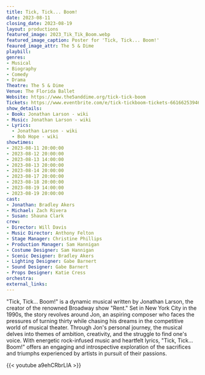```yaml
---
title: Tick, Tick... Boom!
date: 2023-08-11
closing_date: 2023-08-19
layout: productions
featured_image: 2023_Tik_Tik_Boom.webp
featured_image_caption: Poster for 'Tick, Tick... Boom!'
feaured_image_attr: The 5 & Dime
playbill:
genres: 
- Musical
- Biography
- Comedy
- Drama
Theatre: The 5 & Dime
Venue: The Florida Ballet
Website: https://www.the5anddime.org/tick-tick-boom
Tickets: https://www.eventbrite.com/e/tick-tickboom-tickets-661662539467?aff=jaxplays
show_details: 
- Book: Jonathan Larson - wiki
- Music: Jonathan Larson - wiki
- Lyrics: 
  - Jonathan Larson - wiki
  - Bob Hope - wiki
showtimes:
- 2023-08-11 20:00:00
- 2023-08-12 20:00:00
- 2023-08-13 14:00:00
- 2023-08-13 20:00:00
- 2023-08-14 20:00:00
- 2023-08-17 20:00:00
- 2023-08-18 20:00:00
- 2023-08-19 14:00:00
- 2023-08-19 20:00:00
cast:
- Jonathan: Bradley Akers
- Michael: Zach Rivera
- Susan: Shauna Clark
crew:
- Director: Will Davis
- Music Director: Anthony Felton
- Stage Manager: Christine Phillips
- Production Manager: Sam Hannigan
- Costume Designer: Sam Hannigan
- Scenic Designer: Bradley Akers
- Lighting Designer: Gabe Barnert
- Sound Designer: Gabe Barnert
- Props Designer: Katie Cress
orchestra:
external_links:
---
```

"Tick, Tick... Boom!" is a dynamic musical written by Jonathan Larson, the creator of the renowned Broadway show "Rent." Set in New York City in the 1990s, the story revolves around Jon, an aspiring composer who faces the pressures of turning thirty while chasing his dreams in the competitive world of musical theater. Through Jon's personal journey, the musical delves into themes of ambition, creativity, and the struggle to find one's voice. With energetic rock-infused music and heartfelt lyrics, "Tick, Tick... Boom!" offers an engaging and introspective exploration of the sacrifices and triumphs experienced by artists in pursuit of their passions.

{{< youtube a9ehCRbrLIA >}}
